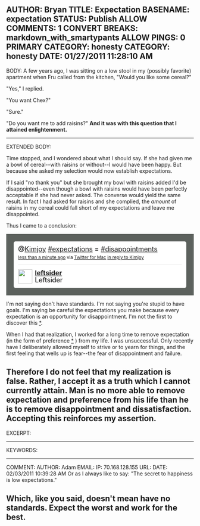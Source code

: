 AUTHOR: Bryan
TITLE: Expectation
BASENAME: expectation
STATUS: Publish
ALLOW COMMENTS: 1
CONVERT BREAKS: markdown_with_smartypants
ALLOW PINGS: 0
PRIMARY CATEGORY: honesty
CATEGORY: honesty
DATE: 01/27/2011 11:28:10 AM
-----
BODY:
A few years ago, I was sitting on a low stool in my (possibly favorite) apartment when Fru called from the kitchen, "Would you like some cereal?"

"Yes," I replied.

"You want Chex?"

"Sure."

"Do you want me to add raisins?" **And it was with this question that I attained enlightenment.**

-----
EXTENDED BODY:

Time stopped, and I wondered about what I should say. If she had given me a bowl of cereal--with raisins or without--I would have been happy. But because she asked my selection would now establish expectations. 

If I said "no thank you" but she brought my bowl with raisins added I'd be disappointed--even though a bowl with raisins would have been perfectly acceptable if she had never asked. The converse would yield the same result. In fact I had asked for raisins and she complied, the *amount* of raisins in my cereal could fall short of my expectations and leave me disappointed. 

Thus I came to a conclusion:

<!-- https://twitter.com/leftsider/status/30659843266191360 --> <style type='text/css'>.bbpBox30659843266191360 {background:url(http://a0.twimg.com/profile_background_images/86811568/vintage_stripes_by_gloriousday.jpg) #5c615d;padding:20px;} p.bbpTweet{background:#fff;padding:10px 12px 10px 12px;margin:0;min-height:48px;color:#000;font-size:18px !important;line-height:22px;-moz-border-radius:5px;-webkit-border-radius:5px} p.bbpTweet span.metadata{display:block;width:100%;clear:both;margin-top:8px;padding-top:12px;height:40px;border-top:1px solid #fff;border-top:1px solid #e6e6e6} p.bbpTweet span.metadata span.author{line-height:19px} p.bbpTweet span.metadata span.author img{float:left;margin:0 7px 0 0px;width:38px;height:38px} p.bbpTweet a:hover{text-decoration:underline}p.bbpTweet span.timestamp{font-size:12px;display:block}</style> <div class='bbpBox30659843266191360'><p class='bbpTweet'>@<a class="tweet-url username" href="http://twitter.com/Kimjoy" rel="nofollow">Kimjoy</a> <a href="http://twitter.com/search?q=%23expectations" title="#expectations" class="tweet-url hashtag" rel="nofollow">#expectations</a> = <a href="http://twitter.com/search?q=%23disappointments" title="#disappointments" class="tweet-url hashtag" rel="nofollow">#disappointments</a><span class='timestamp'><a title='Thu Jan 27 16:14:10 +0000 2011' href='https://twitter.com/leftsider/status/30659843266191360'>less than a minute ago</a> via <a href="http://itunes.apple.com/us/app/twitter/id409789998?mt=12" rel="nofollow">Twitter for Mac</a> <a href="https://twitter.com/Kimjoy/status/30651664838959106">in reply to Kimjoy</a></span><span class='metadata'><span class='author'><a href='http://twitter.com/Leftsider'><img src='http://a1.twimg.com/profile_images/1142390272/IMG_3045_normal.jpg' /></a><strong><a href='http://twitter.com/Leftsider'>leftsider</a></strong><br/>Leftsider</span></span></p></div> <!-- end of tweet -->

I'm not saying don't have standards. I'm not saying you're stupid to have goals. I'm saying be careful the expectations you make because every expectation is an opportunity for disappointment. I'm not the first to discover this [*](http://en.wikipedia.org/wiki/Dukkha).

When I had that realization, I worked for a long time to remove expectation (in the form of preference [*](http://leftsider.com/leftsider/2008/03/the-end-of-preference.html) ) from my life. I was unsuccessful. Only recently have I deliberately allowed myself to strive or to yearn for things, and the first feeling that wells up is fear--the fear of disappointment and failure.

Therefore I do not feel that my realization is false. Rather, I accept it as a truth which I cannot currently attain. Man is no more able to remove expectation and preference from his life than he is to remove disappointment and dissatisfaction. Accepting this reinforces my assertion.
-----
EXCERPT:

-----
KEYWORDS:

-----

COMMENT:
AUTHOR: Adam
EMAIL: 
IP: 70.168.128.155
URL: 
DATE: 02/03/2011 10:39:28 AM
Or as I always like to say: "The secret to happiness is low expectations."

Which, like you said, doesn't mean have no standards. Expect the worst and work for the best.
-----


